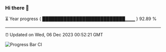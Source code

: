 ### Hi there 👋

⏳ Year progress { ███████████████████████████▁▁▁ } 92.89 %

---

⏰ Updated on Wed, 06 Dec 2023 00:52:21 GMT

![Progress Bar CI](https://github.com/liununu/liununu/workflows/Progress%20Bar%20CI/badge.svg)
